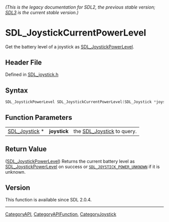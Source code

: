 ###### (This is the legacy documentation for SDL2, the previous stable version; [SDL3](https://wiki.libsdl.org/SDL3/) is the current stable version.)
# SDL_JoystickCurrentPowerLevel

Get the battery level of a joystick as [SDL_JoystickPowerLevel](SDL_JoystickPowerLevel).

## Header File

Defined in [SDL_joystick.h](https://github.com/libsdl-org/SDL/blob/SDL2/include/SDL_joystick.h)

## Syntax

```c
SDL_JoystickPowerLevel SDL_JoystickCurrentPowerLevel(SDL_Joystick *joystick);
```

## Function Parameters

|                                |              |                                            |
| ------------------------------ | ------------ | ------------------------------------------ |
| [SDL_Joystick](SDL_Joystick) * | **joystick** | the [SDL_Joystick](SDL_Joystick) to query. |

## Return Value

([SDL_JoystickPowerLevel](SDL_JoystickPowerLevel)) Returns the current
battery level as [SDL_JoystickPowerLevel](SDL_JoystickPowerLevel) on
success or [`SDL_JOYSTICK_POWER_UNKNOWN`](SDL_JOYSTICK_POWER_UNKNOWN) if it
is unknown.

## Version

This function is available since SDL 2.0.4.

----
[CategoryAPI](CategoryAPI), [CategoryAPIFunction](CategoryAPIFunction), [CategoryJoystick](CategoryJoystick)


